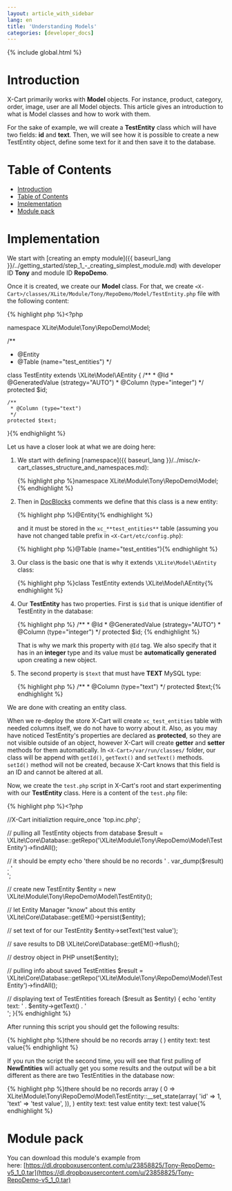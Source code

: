 ```yaml
---
layout: article_with_sidebar
lang: en
title: 'Understanding Models'
categories: [developer_docs]
---
```


{% include global.html %}

# Introduction

X-Cart primarily works with **Model** objects. For instance, product, category, order, image, user are all Model objects. This article gives an introduction to what is Model classes and how to work with them. 

For the sake of example, we will create a **TestEntity** class which will have two fields: **id** and **text**. Then, we will see how it is possible to create a new TestEntity object, define some text for it and then save it to the database.

# Table of Contents

*   [Introduction](#introduction)
*   [Table of Contents](#table-of-contents)
*   [Implementation](#implementation)
*   [Module pack](#module-pack)

# Implementation

We start with [creating an empty module]({{ baseurl_lang }}/../getting_started/step_1_-_creating_simplest_module.md) with developer ID **Tony** and module ID **RepoDemo**.

Once it is created, we create our **Model** class. For that, we create `<X-Cart>/classes/XLite/Module/Tony/RepoDemo/Model/TestEntity.php` file with the following content: 

{% highlight php %}<?php

namespace XLite\Module\Tony\RepoDemo\Model;

/**
 * @Entity
 * @Table (name="test_entities")
 */

class TestEntity extends \XLite\Model\AEntity
{
    /**
     * @Id
     * @GeneratedValue (strategy="AUTO")
     * @Column         (type="integer")
     */
    protected $id;

    /**
     * @Column (type="text")
     */
    protected $text;
}{% endhighlight %}

Let us have a closer look at what we are doing here:

1.  We start with defining [namespace]({{ baseurl_lang }}/../misc/x-cart_classes_structure_and_namespaces.md): 

    {% highlight php %}namespace XLite\Module\Tony\RepoDemo\Model;{% endhighlight %}
2.  Then in [DocBlocks](http://www.phpdoc.org/docs/latest/guides/docblocks.html) comments we define that this class is a new entity: 

    {% highlight php %}@Entity{% endhighlight %}

    and it must be stored in the `xc_**test_entities**` table (assuming you have not changed table prefix in `<X-Cart/etc/config.php`): 

    {% highlight php %}@Table (name="test_entities"){% endhighlight %}
3.  Our class is the basic one that is why it extends `\XLite\Model\AEntity` class: 

    {% highlight php %}class TestEntity extends \XLite\Model\AEntity{% endhighlight %}
4.  Our **TestEntity** has two properties. First is `$id` that is unique identifier of TestEntity in the database: 

    {% highlight php %}    /**
         * @Id
         * @GeneratedValue (strategy="AUTO")
         * @Column         (type="integer")
         */
    	protected $id; {% endhighlight %}

    That is why we mark this property with `@Id` tag. We also specify that it has in an **integer** type and its value must be **automatically** **generated** upon creating a new object.

5.  The second property is `$text` that must have **TEXT** MySQL type: 

    {% highlight php %}    /**
         * @Column (type="text")
         */
        protected $text;{% endhighlight %}

We are done with creating an entity class.

When we re-deploy the store X-Cart will create `xc_test_entities` table with needed columns itself, we do not have to worry about it. Also, as you may have noticed TestEntity's properties are declared as **protected**, so they are not visible outside of an object, however X-Cart will create **getter** and **setter** methods for them automatically. In `<X-Cart>/var/run/classes/` folder, our class will be append with `getId()`, `getText()` and `setText()` methods. `setId()` method will not be created, because X-Cart knows that this field is an ID and cannot be altered at all.

Now, we create the `test.php` script in X-Cart's root and start experimenting with our **TestEntity** class. Here is a content of the `test.php` file: 

{% highlight php %}<?php

//X-Cart initializtion
require_once 'top.inc.php';

// pulling all TestEntity objects from database
$result = \XLite\Core\Database::getRepo('\XLite\Module\Tony\RepoDemo\Model\TestEntity')->findAll();

// it should be empty
echo 'there should be no records ' . var_dump($result) . '<br />';

// create new TestEntity
$entity = new \XLite\Module\Tony\RepoDemo\Model\TestEntity();

// let Entity Manager "know" about this entity
\XLite\Core\Database::getEM()->persist($entity);

// set text of for our TestEntity
$entity->setText('test value');

// save results to DB
\XLite\Core\Database::getEM()->flush();

// destroy object in PHP
unset($entity);

// pulling info about saved TestEntities
$result = \XLite\Core\Database::getRepo('\XLite\Module\Tony\RepoDemo\Model\TestEntity')->findAll();

// displaying text of TestEntities
foreach ($result as $entity) {
	echo 'entity text: ' . $entity->getText() . '<br />';
}{% endhighlight %}

After running this script you should get the following results: 

{% highlight php %}there should be no records array ( )
entity text: test value{% endhighlight %}

If you run the script the second time, you will see that first pulling of **NewEntities** will actually get you some results and the output will be a bit different as there are two TestEntities in the database now: 

{% highlight php %}there should be no records array ( 0 => XLite\Module\Tony\RepoDemo\Model\TestEntity::__set_state(array( 'id' => 1, 'text' => 'test value', )), )
entity text: test value
entity text: test value{% endhighlight %}

# Module pack

You can download this module's example from here: [https://dl.dropboxusercontent.com/u/23858825/Tony-RepoDemo-v5_1_0.tar](https://dl.dropboxusercontent.com/u/23858825/Tony-RepoDemo-v5_1_0.tar)